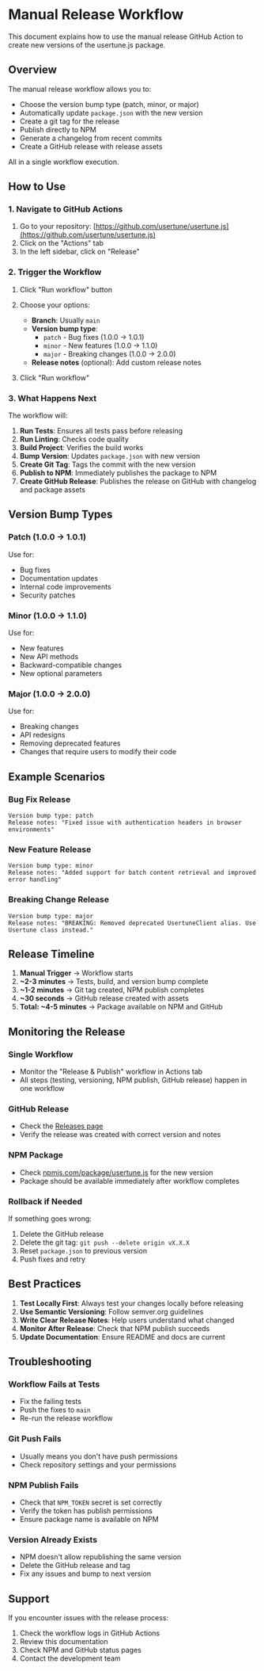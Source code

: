 # Manual Release Workflow

This document explains how to use the manual release GitHub Action to create new versions of the usertune.js package.

## Overview

The manual release workflow allows you to:
- Choose the version bump type (patch, minor, or major)
- Automatically update `package.json` with the new version
- Create a git tag for the release
- Publish directly to NPM
- Generate a changelog from recent commits
- Create a GitHub release with release assets

All in a single workflow execution.

## How to Use

### 1. Navigate to GitHub Actions

1. Go to your repository: [https://github.com/usertune/usertune.js](https://github.com/usertune/usertune.js)
2. Click on the "Actions" tab
3. In the left sidebar, click on "Release"

### 2. Trigger the Workflow

1. Click "Run workflow" button
2. Choose your options:
   - **Branch**: Usually `main`
   - **Version bump type**: 
     - `patch` - Bug fixes (1.0.0 → 1.0.1)
     - `minor` - New features (1.0.0 → 1.1.0)
     - `major` - Breaking changes (1.0.0 → 2.0.0)
   - **Release notes** (optional): Add custom release notes

3. Click "Run workflow"

### 3. What Happens Next

The workflow will:

1. **Run Tests**: Ensures all tests pass before releasing
2. **Run Linting**: Checks code quality
3. **Build Project**: Verifies the build works
4. **Bump Version**: Updates `package.json` with new version
5. **Create Git Tag**: Tags the commit with the new version
6. **Publish to NPM**: Immediately publishes the package to NPM
7. **Create GitHub Release**: Publishes the release on GitHub with changelog and package assets

## Version Bump Types

### Patch (1.0.0 → 1.0.1)
Use for:
- Bug fixes
- Documentation updates
- Internal code improvements
- Security patches

### Minor (1.0.0 → 1.1.0)
Use for:
- New features
- New API methods
- Backward-compatible changes
- New optional parameters

### Major (1.0.0 → 2.0.0)
Use for:
- Breaking changes
- API redesigns
- Removing deprecated features
- Changes that require users to modify their code

## Example Scenarios

### Bug Fix Release
```
Version bump type: patch
Release notes: "Fixed issue with authentication headers in browser environments"
```

### New Feature Release
```
Version bump type: minor
Release notes: "Added support for batch content retrieval and improved error handling"
```

### Breaking Change Release
```
Version bump type: major
Release notes: "BREAKING: Removed deprecated UsertuneClient alias. Use Usertune class instead."
```

## Release Timeline

1. **Manual Trigger** → Workflow starts
2. **~2-3 minutes** → Tests, build, and version bump complete
3. **~1-2 minutes** → Git tag created, NPM publish completes
4. **~30 seconds** → GitHub release created with assets
5. **Total: ~4-5 minutes** → Package available on NPM and GitHub

## Monitoring the Release

### Single Workflow
- Monitor the "Release & Publish" workflow in Actions tab
- All steps (testing, versioning, NPM publish, GitHub release) happen in one workflow

### GitHub Release
- Check the [Releases page](https://github.com/usertune/usertune.js/releases)
- Verify the release was created with correct version and notes

### NPM Package
- Check [npmjs.com/package/usertune.js](https://npmjs.com/package/usertune.js) for the new version
- Package should be available immediately after workflow completes

### Rollback if Needed
If something goes wrong:
1. Delete the GitHub release
2. Delete the git tag: `git push --delete origin vX.X.X`
3. Reset `package.json` to previous version
4. Push fixes and retry

## Best Practices

1. **Test Locally First**: Always test your changes locally before releasing
2. **Use Semantic Versioning**: Follow semver.org guidelines
3. **Write Clear Release Notes**: Help users understand what changed
4. **Monitor After Release**: Check that NPM publish succeeds
5. **Update Documentation**: Ensure README and docs are current

## Troubleshooting

### Workflow Fails at Tests
- Fix the failing tests
- Push the fixes to `main`
- Re-run the release workflow

### Git Push Fails
- Usually means you don't have push permissions
- Check repository settings and your permissions

### NPM Publish Fails
- Check that `NPM_TOKEN` secret is set correctly
- Verify the token has publish permissions
- Ensure package name is available on NPM

### Version Already Exists
- NPM doesn't allow republishing the same version
- Delete the GitHub release and tag
- Fix any issues and bump to next version

## Support

If you encounter issues with the release process:
1. Check the workflow logs in GitHub Actions
2. Review this documentation
3. Check NPM and GitHub status pages
4. Contact the development team 